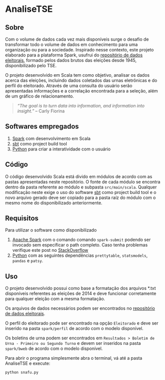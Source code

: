 # AnaliseTSE


## Sobre
Com o volume de dados cada vez mais disponíveis surge o desafio de transformar todo o volume de dados em conhecimento para uma organização ou para a sociedade. Inspirado nesse contexto, este projeto elaborado para a plataforma Spark, usufrui do [repositório de dados eleitorais](http://www.tse.jus.br/eleicoes/estatisticas/repositorio-de-dados-eleitorais/), formado pelos dados brutos das eleições desde 1945, disponibilizado pelo TSE.

O projeto desenvolvido em Scala tem como objetivo, analisar os dados acerca das eleições, incluindo dados coletados das urnas eletrônicas e do perfil do eleitorado. Através de uma consulta do usuário serão apresentadas informações e a correlação encontrada para a seleção, além de um gráfico de relacionamento.

> *“The goal is to turn data into information, and information into insight.”* – Carly Fiorina

## Softwares empregados
1. [Spark](http://spark.apache.org/) com desenvolvimento em Scala
2. [sbt](http://www.scala-sbt.org/) como project build tool
3. [Python](https://www.python.org/) para criar a interatividade com o usuário

## Código
O código desenvolvido Scala está divido em módulos de acordo com as pastas apresentadas neste repositório. O fonte de cada módulo se encontra dentro da pasta referente ao módulo e subpasta `src/main/scala`. Qualquer modificação neste exige o uso do software [sbt](http://www.scala-sbt.org/) como project build tool e o novo arquivo gerado deve ser copiado para a pasta raíz do módulo com o mesmo nome do disponibilizado anteriormente.
## Requisitos
Para utilizar o software como disponibilizado

1. [Apache Spark](http://spark.apache.org/) com o comando comando `spark-submit` podendo ser invocado sem especificar o path completo. Caso tenha problemas verifique este post no [StackOverflow](http://stackoverflow.com/a/21369216)
2. [Python](https://www.python.org/) com as seguintes dependências `prettytable`, `statsmodels`, `pandas` e `patsy`.

## Uso
O projeto desenvolvido possui como base a formatação dos arquivos *.txt disponíveis referentes as eleições de 2014 e deve funcionar corretamente para qualquer eleição com a mesma formatação.

Os arquivos de dados necessários podem ser encontrados no [repositório de dados eleitorais](http://www.tse.jus.br/eleicoes/estatisticas/repositorio-de-dados-eleitorais/).

O perfil do eleitorado pode ser encontrado na opção `Eleitorado` e deve ser inserido na pasta `spark/perfil` de acordo com o modelo disponível.

Os boletins de urna podem ser encontrados em `Resultados > Boletim de Urna - Primeiro ou Segundo Turno` e devem ser inseridos na pasta `spark/bweb` de acordo com o modelo disponível.

Para abrir o programa simplesmente abra o terminal, vá até a pasta AnaliseTSE e execute:

```
python snafu.py
```
